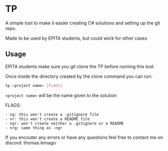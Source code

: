 # TP

A simple tool to make it easier creating C# solutions and setting up the git repo.

Made to be used by EPITA students, but could work for other cases

## Usage

EPITA students make sure you git clone the TP before running this tool.

Once inside the directory created by the clone command you can run:

```bash
tp <project name> [FLAGS]
```

```<project name>``` will be the name given to the solution

FLAGS:

    - ng: this won't create a .gitignore file
    - nr: this won't create a README file
    - ngr: won't create neither a .gitignore or a README
    - nrg: same thing as -ngr

If you encouter any errors or have any questions feel free to contact me on discord: thomas.lemago